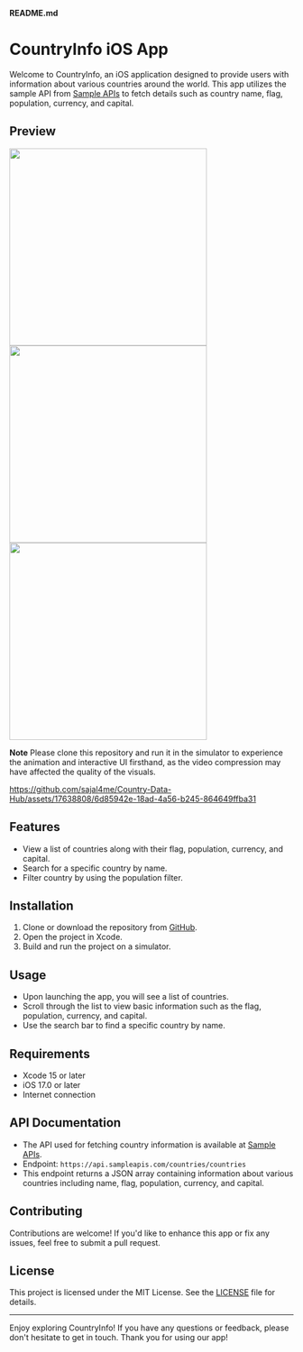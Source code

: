 **README.md**

# CountryInfo iOS App

Welcome to CountryInfo, an iOS application designed to provide users with information about various countries around the world. This app utilizes the sample API from [Sample APIs](https://api.sampleapis.com/countries/countries) to fetch details such as country name, flag, population, currency, and capital.

## Preview  
<img src=https://github.com/sajal4me/Country-Data-Hub/assets/17638808/e5863966-bc3c-4366-9b10-b990ec13962b width="350" /> 

<img src=https://github.com/sajal4me/Country-Data-Hub/assets/17638808/1d2f7f92-9b18-4fe7-af6f-c53a08cfdcbc width="350" /> 

<img src=https://github.com/sajal4me/Country-Data-Hub/assets/17638808/0aa7c73d-e691-4d97-9a84-198aa6087e01 width="350" /> 


**Note**
Please clone this repository and run it in the simulator to experience the animation and interactive UI firsthand, as the video compression may have affected the quality of the 
visuals.

https://github.com/sajal4me/Country-Data-Hub/assets/17638808/6d85942e-18ad-4a56-b245-864649ffba31


## Features

- View a list of countries along with their flag, population, currency, and capital.
- Search for a specific country by name.
- Filter country by using the population filter.

## Installation

1. Clone or download the repository from [GitHub](https://github.com/sajal4me/Country-Data-Hub).
2. Open the project in Xcode.
3. Build and run the project on a simulator.

## Usage

- Upon launching the app, you will see a list of countries.
- Scroll through the list to view basic information such as the flag, population, currency, and capital.
- Use the search bar to find a specific country by name.

## Requirements

- Xcode 15 or later
- iOS 17.0 or later
- Internet connection

## API Documentation

- The API used for fetching country information is available at [Sample APIs](https://api.sampleapis.com/countries/countries).
- Endpoint: `https://api.sampleapis.com/countries/countries`
- This endpoint returns a JSON array containing information about various countries including name, flag, population, currency, and capital.

## Contributing

Contributions are welcome! If you'd like to enhance this app or fix any issues, feel free to submit a pull request.

## License

This project is licensed under the MIT License. See the [LICENSE](LICENSE) file for details.

---

Enjoy exploring CountryInfo! If you have any questions or feedback, please don't hesitate to get in touch. Thank you for using our app!
